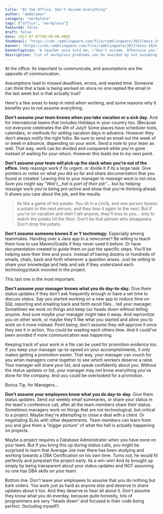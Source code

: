 ```yaml
---
title: "At the Office, Don't Assume Everything"
author: "amdelamar"
category: "workplace"
tags: ["office", "workplace"]
featured: false
draft: false
date: 2017-07-07T00:00:00.000Z
thumbnail: "https://cdn.ramblingware.com/file/ramblingware/2017/boss-1024.jpg"
banner: "https://cdn.ramblingware.com/file/ramblingware/2017/boss-1024.jpg"
bannerCaption: "A teacher once told me, \"Don't assume. Otherwise you'll make an 'ass' out of 'u' and 'me'.\" (Photo Credit: energepic.com)"
description: "Lot of workplace problems can be avoided by not assuming things. Communication is vital and when you assume something, it means you're not talking."
---
```


At the office. Its important to communicate, and assumptions are the _opposite_ of communcation.

Assumptions lead to missed deadlines, errors, and wasted time. Someone can _think_ that a task is being worked on since no one replied the email in the last week but is that actually true?

Here's a few areas to keep in mind when working, and some reasons why it benefits you to not assume everything.

**Don't assume your team knows when you take vacation or a sick day.** And for international teams that includes Holidays in your country too. (Because not everyone celebrates the 4th of July!) Some places have scheduler tools, calendars, or methods for setting vacation days in advance. However they don't always notify the right folks. Be sure to send an email out the week of or week in advance, depending on your work. Send a note to your team as well. That way, work can be divided and conquered while you're gone instead of waiting for your return. However this leads me to my next point.

**Don't assume your team will pick up the slack when you're out of the office.** Help reassign work if its urgent, or divide it if its a large task. Give pointers or notes on what you did so far and share documentation that you found or created. Leaving this to your manager to reassign work is not nice. Sure you might say "_Well t__hat is part of their job"_... but by helping reassign work you're being pro-active and show that you're thinking ahead. It shows you care about the job, and the results.

> Its like a game of hot potato. You sit in a circle, and one person tosses a potato to the next person, and they toss it again to the next. But if you're on vacation and didn't tell anyone, they'll toss to you... only to watch the potato hit the floor. Don't be that person who disappears. Don't drop the potato.

**Don't assume someone knows X or Y technology.** Especially among teammates. Handing over a Java app to a newcomer? Be willing to teach them how to use Maven/Gradle if they never used it before. Or have documentation created to guide them on just the specific steps. You'll be helping save their time and yours. Instead of having dozens or hundreds of emails, chats, back and forth whenever a question arises. Just be willing to share your knowledge and help and ask if they understand each technology/stack invovled in the project.

This last one is the most important.

**Don't assume your manager knows what you do day-to-day.** Give them status updates if they don't ask frequently enough or have a set time to discuss status. Say you started working on a new app to reduce time on SQL reporting and emailing back and forth excel files... tell your manager. Sometimes we work on things and keep our heads down without telling anyone. And sure maybe your manager might take it away. And reprioritize you on other work, or maybe they'll like what you started and allow you to work on it more instead. Point being; don't assume they will approve it once they see it in action. You could be wasting each others time. And it could've been avoided if more communication was happening.

Keeping track of your work in a file can be used for promotion evidence too. If you keep your manager up-to-speed on your accomplishments, it only makes getting a promotion easier. That way, your manager can vouch for you when managers come together to see which workers deserve a raise. Your manager will share your list, and speak confidently about you. Without the status updates or list, your manager may not know everything you've done for the company. And you could be overlooked for a promotion.

Bonus Tip, for Managers...

**Don't assume your employees know what you do day-to-day.** Give them status updates. Send out weekly email summaries, or share your status in the team's conference call, after all the team members share their status. Sometimes managers work on things that are not technological, but critical to a project. Maybe they're attempting to close a deal with a client. Or negotiating SLAs with other departments. Team members can learn from you and give them a "bigger picture" of what the hell is actually happening on projects.

Maybe a project requires a Database Administrator when you have none on your team. But if you bring this up during status calls, you might be surprised to learn that Average Joe over there has been studying and working towards a DBA Certification on his own time. Turns out, he would fit perfectly and jumpstart the project early. Its a win-win! And its brought up simply by being transparent about your status updates and NOT assuming no one has DBA skills on your team.

Bottom line. Don't leave your employees to assume that you do nothing but bark orders. You work just as hard as anyone else and deserve to share updates about it too. And they deserve to hear all about it. Don't assume they know what you do everday, because quite honestly, lots of programmers are very "heads down" and focused in their code being perfect. (Including myself!)
